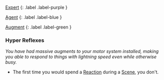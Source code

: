
[Expert](Game/Expert-List)
{: .label .label-purple }

[Agent](Game/Agent)
{: .label .label-blue }

[Augment](Game/Augment-List)
{: .label .label-green }
### Hyper Reflexes
*You have had massive augments to your motor system installed, making you able to respond to things with lightning speed even while otherwise busy.*
* The first time you would spend a [Reaction](Game/Additional-Attributes#Reaction) during a [Scene](Game/Core/Terminology#Scene), you don't.
